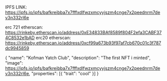 IPFS LINK: https://ipfs.io/ipfs/bafkreibba7x7fffxdlfwzxmcyyjszm4cnge7x2peednrm7dev3n332rl6e

erc 721 etherscan: https://rinkeby.etherscan.io/address/0xE34833BAf8589f804F2efa3CABF374C8532e1bAD
erc20 etherscan: https://rinkeby.etherscan.io/address/0xcf99a673b93f97af7cb670c01c3f787dc9945859

{
 "name": "Kofman Yatch Club",
 "description": "The first NFT i minted",
 "image": https://ipfs.io/ipfs/bafkreibba7x7fffxdlfwzxmcyyjszm4cnge7x2peednrm7dev3n332rl6e,
 "properties": [{
   "trait": "cool"
 }]
}
